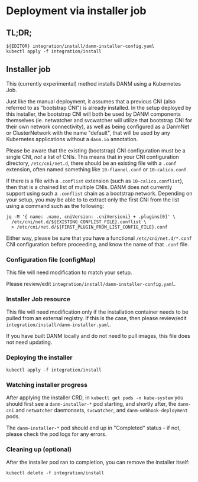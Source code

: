 # Deployment via installer job


## TL;DR;

```
${EDITOR} integration/install/danm-installer-config.yaml
kubectl apply -f integration/install
```

## Installer job

This (currently experimental) method installs DANM using a Kubernetes Job.

Just like the manual deployment, it assumes that a previous CNI (also referred to
as "bootstrap CNI") is already installed. In the setup deployed by this installer,
the bootstrap CNI will both be used by DANM components themselves (ie. netwatcher
and svcwatcher will utilize that bootstrap CNI for their own network connectivity),
as well as being configured as a DanmNet or ClusterNetwork with the name "default",
that will be used by any Kubernetes applications without a `danm.io` annotation.

Please be aware that the existing (bootstrap) CNI configuration must be a single
CNI, *not* a list of CNIs. This means that in your CNI configuration directory,
`/etc/cni/net.d`, there should be an existing file with a `.conf` extension, often
named something like `10-flannel.conf` or `10-calico.conf`.

If there is a file with a `.conflist` extension (such as `10-calico.conflist`), then
that is a chained list of multiple CNIs. DANM does not currently support using
such a `.conflist` chain as a bootstrap network. Depending on your setup, you may be
able to to extract only the first CNI from the list using a command such as the
following:

```
jq -M '{ name: .name, cniVersion: .cniVersioni} + .plugins[0]' \
  /etc/cni/net.d/${EXISTING_CONFLIST_FILE}.conflist \
  > /etc/cni/net.d/${FIRST_PLUGIN_FROM_LIST_CONFIG_FILE}.conf
```

Either way, please be sure that you have a functional `/etc/cni/net.d/*.conf` CNI
configuration before proceeding, and know the name of that `.conf` file.


### Configuration file (configMap)

This file will need modification to match your setup.

Please review/edit `integration/install/danm-installer-config.yaml`.


### Installer Job resource

This file will need modification only if the installation container needs to be
pulled from an external registry. If this is the case, then please review/edit
`integration/install/danm-installer.yaml`.

If you have built DANM locally and do not need to pull images, this file does not
need updating.


### Deploying the installer

```
kubectl apply -f integration/install
```


### Watching installer progress

After applying the installer CRD, in `kubectl get pods -n kube-system` you should
first see a `danm-installer-*` pod starting, and shortly after, the
`danm-cni` and `netwatcher` daemonsets, `svcwatcher`, and `danm-webhook-deployment`
pods.

The `danm-installer-*` pod should end up in "Completed" status - if not, please check
the pod logs for any errors.


### Cleaning up (optional)

After the installer pod ran to completion, you can remove the installer itself:

```
kubectl delete -f integration/install
```
